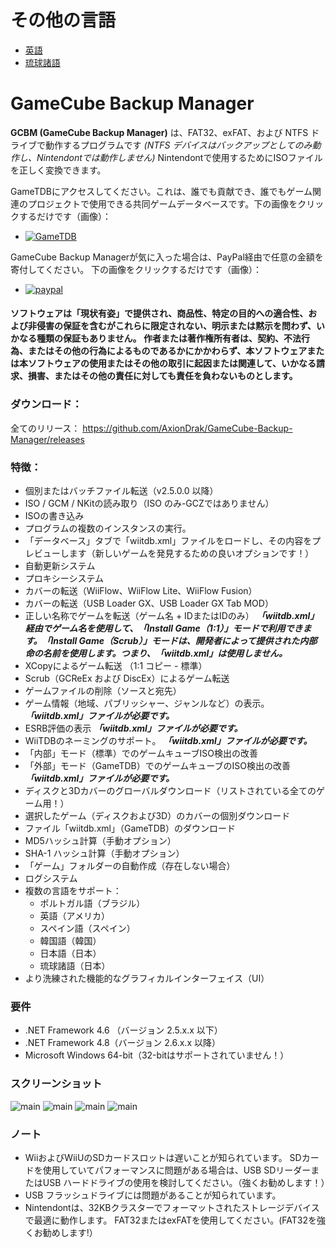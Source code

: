 # その他の言語
* [英語](README.md)
* [琉球諸語](README_RYU.md)

# GameCube Backup Manager

**GCBM (GameCube Backup Manager)** は、FAT32、exFAT、および NTFS ドライブで動作するプログラムです *(NTFS デバイスはバックアップとしてのみ動作し、Nintendontでは動作しません)* Nintendontで使用するためにISOファイルを正しく変換できます。

GameTDBにアクセスしてください。これは、誰でも貢献でき、誰でもゲーム関連のプロジェクトで使用できる共同ゲームデータベースです。下の画像をクリックするだけです（画像）：
* [![GameTDB](GameTDB-100.png)](https://www.gametdb.com/)

GameCube Backup Managerが気に入った場合は、PayPal経由で任意の金額を寄付してください。 下の画像をクリックするだけです（画像）：
* [![paypal](donate.gif)](https://www.paypal.com/donate/?hosted_button_id=MP4WGLJHAP8H2)

#### ソフトウェアは「現状有姿」で提供され、商品性、特定の目的への適合性、および非侵害の保証を含むがこれらに限定されない、明示または黙示を問わず、いかなる種類の保証もありません。 作者または著作権所有者は、契約、不法行為、またはその他の行為によるものであるかにかかわらず、本ソフトウェアまたは本ソフトウェアの使用またはその他の取引に起因または関連して、いかなる請求、損害、またはその他の責任に対しても責任を負わないものとします。

### ダウンロード：
全てのリリース： https://github.com/AxionDrak/GameCube-Backup-Manager/releases

### 特徴：

+ 個別またはバッチファイル転送（v2.5.0.0 以降）
+ ISO / GCM / NKitの読み取り（ISO のみ-GCZではありません）
+ ISOの書き込み
+ プログラムの複数のインスタンスの実行。
+ 「データベース」タブで「wiitdb.xml」ファイルをロードし、その内容をプレビューします（新しいゲームを発見するための良いオプションです！）
+ 自動更新システム
+ プロキシーシステム
+ カバーの転送（WiiFlow、WiiFlow Lite、WiiFlow Fusion）
+ カバーの転送（USB Loader GX、USB Loader GX Tab MOD）
+ 正しい名称でゲームを転送（ゲーム名 + IDまたはIDのみ）
***「wiitdb.xml」経由でゲーム名を使用して、「Install Game（1:1）」モードで利用できます。「Install Game（Scrub）」モードは、開発者によって提供された内部命の名前を使用します。つまり、「wiitdb.xml」は使用しません。***
+ XCopyによるゲーム転送 （1:1 コピー - 標準）
+ Scrub（GCReEx および DiscEx）によるゲーム転送
+ ゲームファイルの削除（ソースと宛先）
+ ゲーム情報（地域、パブリッシャー、ジャンルなど）の表示。 ***「wiitdb.xml」ファイルが必要です。***
+ ESRB評価の表示 ***「wiitdb.xml」ファイルが必要です。***
+ WiiTDBのネーミングのサポート。 ***「wiitdb.xml」ファイルが必要です。***
+ 「内部」モード（標準）でのゲームキューブISO検出の改善
+ 「外部」モード（GameTDB）でのゲームキューブのISO検出の改善 ***「wiitdb.xml」ファイルが必要です。***
+ ディスクと3Dカバーのグローバルダウンロード（リストされている全てのゲーム用！）
+ 選択したゲーム（ディスクおよび3D）のカバーの個別ダウンロード
+ ファイル「wiitdb.xml」（GameTDB）のダウンロード
+ MD5ハッシュ計算（手動オプション）
+ SHA-1 ハッシュ計算（手動オプション）
+ 「ゲーム」フォルダーの自動作成（存在しない場合）
+ ログシステム
+ 複数の言語をサポート：
  + ポルトガル語（ブラジル）
  + 英語（アメリカ）
  + スペイン語（スペイン）
  + 韓国語（韓国）
  + 日本語（日本）
  + 琉球諸語（日本）
+ より洗練された機能的なグラフィカルインターフェイス（UI）

### 要件
* .NET Framework 4.6 （バージョン 2.5.x.x 以下）
* .NET Framework 4.8（バージョン 2.6.x.x 以降）
* Microsoft Windows 64-bit（32-bitはサポートされていません！）

### スクリーンショット

![main](imgs/gcbm001.png)
![main](imgs/gcbm002.png)
![main](imgs/gcbm003.png)
![main](imgs/gcbm004.png)

### ノート

+ WiiおよびWiiUのSDカードスロットは遅いことが知られています。 SDカードを使用していてパフォーマンスに問題がある場合は、USB SDリーダーまたはUSB ハードドライブの使用を検討してください。（強くお勧めします！）
+ USB フラッシュドライブには問題があることが知られています。
+ Nintendontは、32KBクラスターでフォーマットされたストレージデバイスで最適に動作します。 FAT32またはexFATを使用してください。(FAT32を強くお勧めします!）

